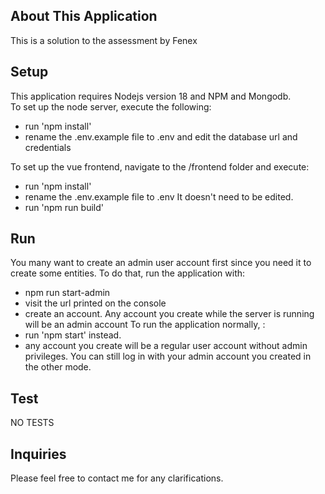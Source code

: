 

## About This Application

This is a solution to the assessment by Fenex


## Setup
This application requires Nodejs version 18 and NPM and Mongodb.  
To set up the node server, execute the following:
- run 'npm install'
- rename the .env.example file to .env and edit the database url and credentials


To set up the vue frontend, navigate to the /frontend folder and execute:
- run 'npm install'
- rename the .env.example file to .env It doesn't need to be edited.
- run 'npm run build'

## Run
You many want to create an admin user account first since you need it to create some entities. To do that,  run the application with:
- npm run start-admin
- visit the url printed on the console
- create an account. Any account you create while the server is running will be an admin account
 To run the application normally, :
- run 'npm start' instead. 
- any account you create will be a regular user account without admin privileges. You can still log in with your admin account you created in the other mode.

## Test
NO TESTS

## Inquiries
Please feel free to contact me for any clarifications.